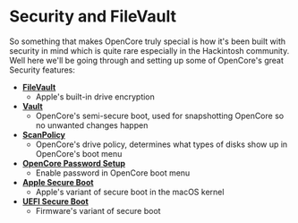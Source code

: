 # Security and FileVault

So something that makes OpenCore truly special is how it's been built with security in mind which is quite rare especially in the Hackintosh community. Well here we'll be going through and setting up some of OpenCore's great Security features:

* [**FileVault**](./security/filevault.md)
  * Apple's built-in drive encryption
* [**Vault**](./security/vault.md)
  * OpenCore's semi-secure boot, used for snapshotting OpenCore so no unwanted changes happen
* [**ScanPolicy**](./security/scanpolicy.md)
  * OpenCore's drive policy, determines what types of disks show up in OpenCore's boot menu
* [**OpenCore Password Setup**](./security/password.md)
  * Enable password in OpenCore boot menu
* [**Apple Secure Boot**](./security/applesecureboot.md)
  * Apple's variant of secure boot in the macOS kernel
* [**UEFI Secure Boot**](./security/uefisecureboot.md)
  * Firmware's variant of secure boot
